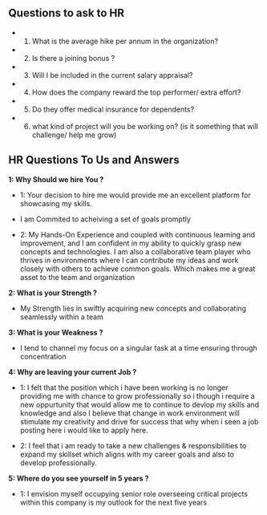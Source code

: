 ## Questions to ask to HR

- 1. What is the average hike per annum in the organization?
- 2. Is there a joining bonus ?
- 3. Will I be included in the current salary appraisal?
- 4. How does the company reward the top performer/ extra effort?
- 5. Do they offer medical insurance for dependents?
- 6. what kind of project will you be working on? (is it something that will challenge/ help me grow)


## HR Questions To Us and Answers

**1: Why Should we hire You ?**
- 1: Your decision to hire me would provide me an excellent platform for showcasing my skills.
- I am Commited to acheiving a set of goals promptly

- 2: My Hands-On Experience and coupled with continuous learning and improvement, and I am confident in my ability to quickly grasp new concepts and technologies. I am also a collaborative team player who thrives in environments where I can contribute my ideas and work closely with others to achieve common goals. Which makes me a great asset to the team and organization

**2: What is your Strength ?**
- My Strength lies in swiftly acquiring new concepts and collaborating seamlessly within a team

**3: What is your Weakness ?**
- I tend to channel my focus on a singular task at a time ensuring through concentration

**4: Why are leaving your current Job ?**
- 1: I felt that the position which i have been working is no longer providing me with chance to grow professionally so i though i require a new oppurtunity that would allow me to continue to devlop my skills and knowledge and also I believe that change in work environment will stimulate my creativity and drive for success that why when i seen a job posting here i would like to apply here.

- 2: I feel that i am ready to take a new challenges & responsibilities to expand my skillset which aligns with my career goals and also to develop professionally.

**5: Where do you see yourself in 5 years ?**
- 1: I envision myself occupying senior role overseeing critical projects within this company is my outlook for the next five years


